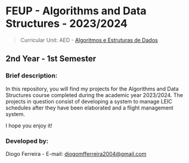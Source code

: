 # FEUP - Algorithms and Data Structures - 2023/2024
> Curricular Unit: AED - [Algoritmos e Estruturas de Dados](https://sigarra.up.pt/feup/pt/ucurr_geral.ficha_uc_view?pv_ocorrencia_id=520316)

## 2nd Year - 1st Semester

### Brief description:

In this repository, you will find my projects for the Algorithms and Data Structures course completed during the academic year 2023/2024. The projects in question consist of developing a system to manage LEIC schedules after they have been elaborated and a flight management system.

I hope you enjoy it!

### Developed by:

Diogo Ferreira - E-mail: diogomfferreira2004@gmail.com
